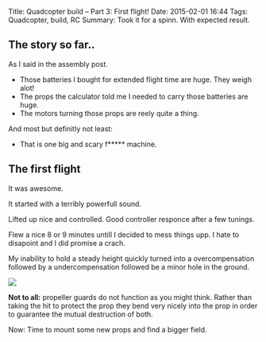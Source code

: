 Title: Quadcopter build – Part 3: First flight!
Date: 2015-02-01 16:44
Tags: Quadcopter, build, RC
Summary: Took it for a spinn. With expected result.

## The story so far..

As I said in the assembly post.

- Those batteries I bought for extended flight time are huge. They weigh alot!
- The props the calculator told me I needed to carry those batteries are huge.
- The motors turning those props are reely quite a thing.

And most but definitly not least: 

- That is one big and scary f***** machine. 

## The first flight
 
 It was awesome.
 
 It started with a terribly powerfull sound.
 
 Lifted up nice and controlled. Good controller responce after a few tunings.
 
 Flew a nice 8 or 9 minutes untill I decided to mess things upp. I hate to
 disapoint and I did promise a crach.
 
My inability to hold a steady height quickly turned into a overcompensation 
followed by a undercompensation followed be a minor hole in the ground. 
 
![]({filename}/images/DSC_0142-Medium.jpg)

__Not to all:__ propeller guards do not function as you might think. 
Rather than taking the hit to protect the prop they bend very nicely into the prop
in order to guarantee the mutual destruction of both.

Now: Time to mount some new props and find a bigger field.
